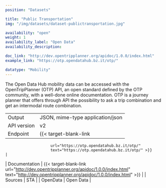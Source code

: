 ```yaml
---
position: "Datasets"

title: "Public Transportation"
img: "/img/datasets/dataset-publictransportation.jpg"

availability: "open"
weight: 1
availability_label: "Open Data"
availability_description: 

doc_link: "http://dev.opentripplanner.org/apidoc/1.0.0/index.html"
example_link: "https://otp.opendatahub.bz.it/otp/"

datatype: "Mobility"
---
```


The Open Data Hub mobility data can be accessed with the OpenTripPlanner (OTP) API, an open standard defined by the OTP community, with a well-done online documentation.  OTP is a journey planner that offers through API the possibility to ask a trip combination and get an intermodal route combination. 

|             |                                                                                                                                                                                                                                                       |
| :---------- | ----------------------------------------------------------------------------------------------------------------------------------------------------------------------------------------------------------------------------------------------------- |
| Output      | JSON, mime-type application/json                                                                                                                                                                                                                      |
| API version | v2                                                                                                                                                                                                                                                    |
| Endpoint | {{< target-blank-link
                        url="https://otp.opendatahub.bz.it/otp/"
                        text="https://otp.opendatahub.bz.it/otp/" >}}                                                                                                                                                                                                              |
| Documentation | {{< target-blank-link
                        url="http://dev.opentripplanner.org/apidoc/1.0.0/index.html"
                        text="http://dev.opentripplanner.org/apidoc/1.0.0/index.html" >}}  |
| Sources     | STA                                                                                                                                                                                            |
| OpenData    | Open Data                                                                                                                                                                                                                                             |
